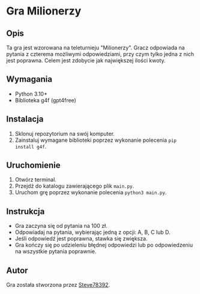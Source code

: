 # Gra Milionerzy

## Opis
Ta gra jest wzorowana na teleturnieju "Milionerzy". Gracz odpowiada na pytania z czterema możliwymi odpowiedziami, przy czym tylko jedna z nich jest poprawna. Celem jest zdobycie jak największej ilości kwoty.

## Wymagania
- Python 3.10+
- Biblioteka g4f (gpt4free)

## Instalacja
1. Sklonuj repozytorium na swój komputer.
2. Zainstaluj wymagane biblioteki poprzez wykonanie polecenia `pip install g4f`.

## Uruchomienie
1. Otwórz terminal.
2. Przejdź do katalogu zawierającego plik `main.py`.
3. Uruchom grę poprzez wykonanie polecenia `python3 main.py`.

## Instrukcja
- Gra zaczyna się od pytania na 100 zł.
- Odpowiadaj na pytania, wybierając jedną z opcji: A, B, C lub D.
- Jeśli odpowiedź jest poprawna, stawka się zwiększa.
- Gra kończy się po udzieleniu błędnej odpowiedzi lub po odpowiedzeniu na wszystkie pytania poprawnie.

## Autor
Gra została stworzona przez [Steve78392](https://github.com/Steve78392).
